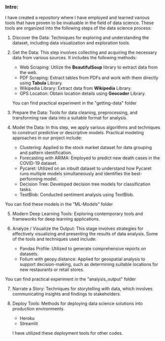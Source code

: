### Intro:

I have created a repository where I have employed and learned various tools that have proven to be invaluable in the field of data science. These tools are organized into the following steps of the data science process:

1. Discover the Data: Techniques for exploring and understanding the dataset, including data visualization and exploration tools.

2. Get the Data: This step involves collecting and acquiring the necessary data from various sources. It includes the following methods:

    *   Web Scraping: Utilize the **BeautifulSoup** library to extract data from the web.
    *   PDF Scraping: Extract tables from PDFs and work with them directly using **Tabula** Library.
    *   Wikipedia Library: Extract data from **Wikipedia** Library.
    *   GPS Location: Obtain location details using **Geocoder** Library.
   
   You can find practical experiment in the "getting-data" folder

3. Prepare the Data: Tools for data cleaning, preprocessing, and transforming raw data into a suitable format for analysis.

4. Model the Data: In this step, we apply various algorithms and techniques to construct predictive or descriptive models. Practical modeling approaches in our project include:

    *   Clustering: Applied to the stock market dataset for data grouping and pattern identification.
    *   Forecasting with ARIMA: Employed to predict new death cases in the COVID-19 dataset.
    *   Pycaret: Utilized on an inbuilt dataset to understand how Pycaret runs multiple models simultaneously and identifies the best-performing model.
    *   Decision Tree: Developed decision tree models for classification tasks.
    *   TextBlob: Conducted sentiment analysis using TextBlob.

You can find these models in the "ML-Models" folder


5. Modern Deep Learning Tools: Exploring contemporary tools and frameworks for deep learning applications.

6. Analyze / Visualize the Output: This stage involves strategies for effectively visualizing and presenting the results of data analysis. Some of the tools and techniques used include:

    *   Pandas Profile: Utilized to generate comprehensive reports on datasets.
    *   Folium with geopy.distance: Applied for geospatial analysis to support decision-making, such as determining suitable locations for new restaurants or retail stores.

You can find practical experiment in the "analysis_output" folder


7. Narrate a Story: Techniques for storytelling with data, which involves communicating insights and findings to stakeholders.



8. Deploy Tools: Methods for deploying data science solutions into production environments.
   *   Heroku 
   *   Streamlit
   
   I have utilized these deployment tools for other codes.






